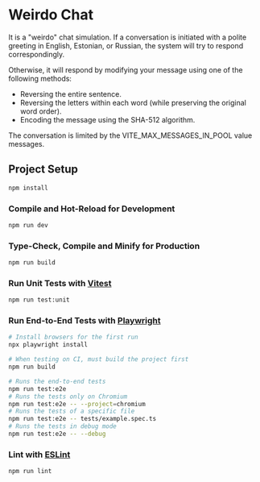 # Weirdo Chat

It is a "weirdo" chat simulation. If a conversation is initiated with a polite greeting in English, Estonian, or Russian, the system will try to respond correspondingly.

Otherwise, it will  respond by modifying your message using one of the following methods:

- Reversing the entire sentence.
- Reversing the letters within each word (while preserving the original word order).
- Encoding the message using the SHA-512 algorithm.

The conversation is limited by the VITE_MAX_MESSAGES_IN_POOL value messages.

## Project Setup

```sh
npm install
```

### Compile and Hot-Reload for Development

```sh
npm run dev
```

### Type-Check, Compile and Minify for Production

```sh
npm run build
```

### Run Unit Tests with [Vitest](https://vitest.dev/)

```sh
npm run test:unit
```

### Run End-to-End Tests with [Playwright](https://playwright.dev)

```sh
# Install browsers for the first run
npx playwright install

# When testing on CI, must build the project first
npm run build

# Runs the end-to-end tests
npm run test:e2e
# Runs the tests only on Chromium
npm run test:e2e -- --project=chromium
# Runs the tests of a specific file
npm run test:e2e -- tests/example.spec.ts
# Runs the tests in debug mode
npm run test:e2e -- --debug
```

### Lint with [ESLint](https://eslint.org/)

```sh
npm run lint
```
